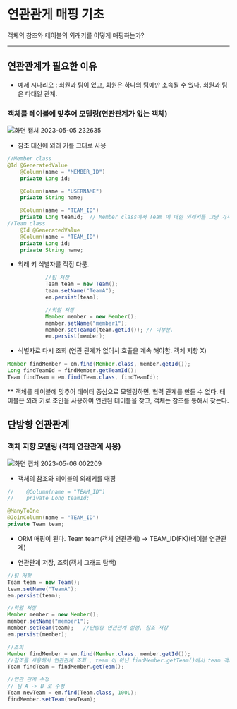 # 연관관게 매핑 기초


객체의 참조와 테이블의 외래키를 어떻게 매핑하는가?

___
## 연관관계가 필요한 이유

* 예제 시나리오 : 회원과 팀이 있고, 회원은 하나의 팀에만 소속될 수 있다. 회원과 팀은 다대일 관계.

### 객체를 테이블에 맞추어 모델링(연관관계가 없는 객체)
![화면 캡처 2023-05-05 232635](https://user-images.githubusercontent.com/48784785/236486186-39855710-3996-455e-a089-55e49cac0c72.png)

- 참조 대신에 외래 키를 그대로 사용
```java
//Member class
@Id @GeneratedValue
    @Column(name = "MEMBER_ID")
    private Long id;

    @Column(name = "USERNAME")
    private String name;

    @Column(name = "TEAM_ID")
    private Long teamId;  // Member class에서 Team 에 대한 외래키를 그냥 가지고 있음.
//Team class    
    @Id @GeneratedValue
    @Column(name = "TEAM_ID")
    private Long id;
    private String name;   
```

- 외래 키 식별자를 직접 다룸.
```java
            //팀 저장
            Team team = new Team();
            team.setName("TeamA");
            em.persist(team);

            //회원 저장
            Member member = new Member();
            member.setName("member1");
            member.setTeamId(team.getId()); // 이부분.
            em.persist(member);
```

- 식별자로 다시 조회 (연관 관계가 없어서 호출을 계속 해야함. 객체 지향 X)
```java
Member findMember = em.find(Member.class, member.getId());
Long findTeamId = findMember.getTeamId();
Team findTeam = em.find(Team.class, findTeamId);
```

** 객체를 테이블에 맞추어 데이터 중심으로 모델링하면, 협력 관계를 만들 수 없다.
테이블은 외래 키로 조인을 사용하여 연관된 테이블을 찾고, 객체는 참조를 통해서 찾는다.

## 단방향 연관관계

### 객체 지향 모델링 (객체 연관관계 사용)
![화면 캡처 2023-05-06 002209](https://user-images.githubusercontent.com/48784785/236500015-a26e441b-4b3b-4ece-82fa-8944ae514d21.png)

- 객체의 참조와 테이블의 외래키를 매핑
```java
//    @Column(name = "TEAM_ID")
//    private Long teamId;

@ManyToOne
@JoinColumn(name = "TEAM_ID")
private Team team;
```

- ORM 매핑이 된다. Team team(객체 연관관계) -> TEAM_ID(FK)(테이블 연관관계)

- 연관관계 저장, 조회(객체 그래프 탐색)
```java
//팀 저장
Team team = new Team();
team.setName("TeamA");
em.persist(team);

//회원 저장
Member member = new Member();
member.setName("member1");
member.setTeam(team);   //단방향 연관관계 설정, 참조 저장
em.persist(member);

//조회
Member findMember = em.find(Member.class, member.getId());
//참조를 사용해서 연관관계 조회 , team 이 아닌 findMember.getTeam()에서 team 객체를 불러옴.
Team findTeam = findMember.getTeam();

//연관 관계 수정
// 팀 A -> B 로 수정
Team newTeam = em.find(Team.class, 100L);
findMember.setTeam(newTeam);
```



